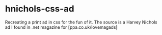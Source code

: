 hnichols-css-ad
===============

Recreating a print ad in css for the fun of it. The source is a Harvey Nichols ad I found in .net magazine for [ppa.co.uk/lovemagads]

